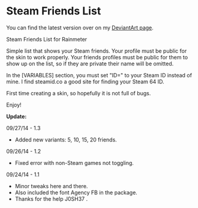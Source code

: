 **Steam Friends List**
================

You can find the latest version over on my <a href="http://fav.me/d80a98o">DeviantArt page</a>.

Steam Friends List for Rainmeter

Simple list that shows your Steam friends.
Your profile must be public for the skin to work properly.
Your friends profiles must be public for them to show up on the list, so if they are private their name will be omitted.

In the [VARIABLES] section, you must set "ID=" to your Steam ID instead of mine.
I find steamid.co a good site for finding your Steam 64 ID.

First time creating a skin, so hopefully it is not full of bugs.

Enjoy!

**Update:**

09/27/14 - 1.3
* Added new variants: 5, 10, 15, 20 friends.

09/26/14 - 1.2
* Fixed error with non-Steam games not toggling.

09/24/14 - 1.1
* Minor tweaks here and there. 
* Also included the font Agency FB in the package. 
* Thanks for the help J0SH37 .
